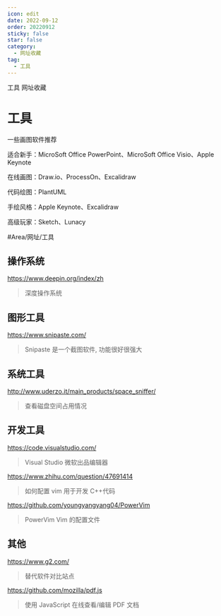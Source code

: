 ```yaml
---
icon: edit
date: 2022-09-12
order: 20220912
sticky: false
star: false
category:
  - 网址收藏
tag:
  - 工具
---
```


工具 网址收藏

<!-- more -->

# 工具

一些画图软件推荐

适合新手：MicroSoft Office PowerPoint、MicroSoft Office Visio、Apple Keynote

在线画图：Draw.io、ProcessOn、Excalidraw

代码绘图：PlantUML

手绘风格：Apple Keynote、Excalidraw

高级玩家：Sketch、Lunacy

#Area/网址/工具

## 操作系统

https://www.deepin.org/index/zh

> 深度操作系统

## 图形工具

https://www.snipaste.com/

> Snipaste 是一个截图软件, 功能很好很强大

## 系统工具

http://www.uderzo.it/main_products/space_sniffer/

> 查看磁盘空间占用情况

## 开发工具

https://code.visualstudio.com/

> Visual Studio 微软出品编辑器

https://www.zhihu.com/question/47691414

> 如何配置 vim 用于开发 C++代码

https://github.com/youngyangyang04/PowerVim

> PowerVim Vim 的配置文件

## 其他

https://www.g2.com/

> 替代软件对比站点

https://github.com/mozilla/pdf.js

> 使用 JavaScript 在线查看/编辑 PDF 文档
